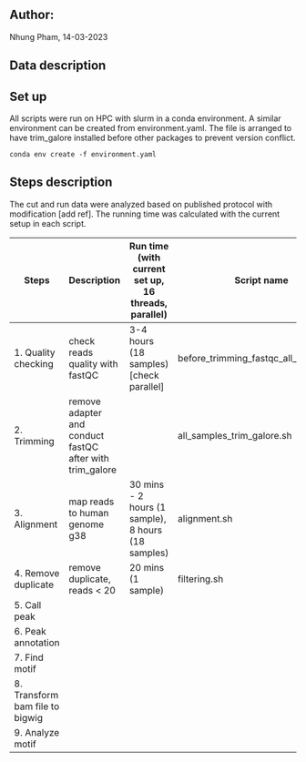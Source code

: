 ## Author:
Nhung Pham, 14-03-2023

## Data description

## Set up
All scripts were run on HPC with slurm in a conda environment. A similar environment can be created from environment.yaml. The file is arranged to have trim_galore installed before other packages to prevent version conflict. 

```
conda env create -f environment.yaml
```
## Steps description

The cut and run data were analyzed based on published protocol with modification [add ref]. The running time was calculated with the current setup in each script. 

|Steps | Description | Run time (with current set up, 16 threads, parallel)| Script name|
|------|-------------|-----------------|------------|
|1. Quality checking  | check reads quality with fastQC | 3-4 hours (18 samples) [check parallel]| before_trimming_fastqc_all_samples.sh|
|2. Trimming| remove adapter and conduct fastQC after with trim_galore | | all_samples_trim_galore.sh |
|3. Alignment| map reads to human genome g38| 30 mins - 2 hours (1 sample), 8 hours (18 samples) | alignment.sh |
|4. Remove duplicate | remove duplicate, reads < 20 |20 mins (1 sample) | filtering.sh |
|5. Call peak| | | |
|6. Peak annotation | | | |
|7. Find motif | | | |
|8. Transform bam file to bigwig | | | |
|9. Analyze motif | | | | 




